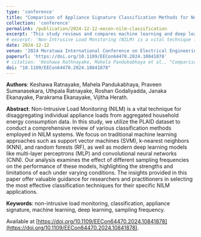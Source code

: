 ```yaml
---
type: 'conference'
title: "Comparison of Appliance Signature Classification Methods for Non-Intrusive Load Monitoring"
collection: 'conference'
permalink: /publication/2024-12-12-eecon-nilm-classification
excerpt: 'This study reviews and compares machine learning and deep learning models, specifically using the PLAID dataset, for classifying appliance loads in Non-Intrusive Load Monitoring (NILM), analyzing how sampling frequency affects model performance to guide the selection of effective NILM techniques.'
# excerpt: 'Non-Intrusive Load Monitoring (NILM) is a vital technique for disaggregating individual appliance loads from aggregated household energy consumption data. In this study, we utilize the PLAID dataset to conduct a comprehensive review of various classification methods employed in NILM systems. We focus on traditional machine learning approaches such as support vector machines (SVM), k-nearest neighbors (KNN), and random forests (RF), as well as modern deep learning models like multi-layer perceptrons (MLP) and convolutional neural networks (CNN). Our analysis examines the effect of different sampling frequencies on the performance of these models, highlighting the strengths and limitations of each under varying conditions. The insights provided in this paper offer valuable guidance for researchers and practitioners in selecting the most effective classification techniques for their specific NILM applications.'
date: 2024-12-12
venue: '2024 Moratuwa International Conference on Electrical Engineering (EECon) (IEEE)'
paperurl: 'https://doi.org/10.1109/EECon64470.2024.10841878'
# citation: 'Keshawa Rathnayake, Mahela Pandukabhaya et al., "Comparison of Appliance Signature Classification Methods for Non-Intrusive Load Monitoring," <i>2024 Moratuwa International Conference on Electrical Engineering (EECon)</i>, Moratuwa, Sri Lanka, 2024, doi: 10.1109/EECon63886.2024.10689188.'
doi: "10.1109/EECon64470.2024.10841878"
---
```


**Authors**: Keshawa Ratnayake, Mahela Pandukabhaya, Praveen Sumanasekara, Uthpala Ratnayake, Roshan Godaliyadda, Janaka Ekanayake, Parakrama Ekanayake, Vijitha Herath.

**Abstract**: Non-Intrusive Load Monitoring (NILM) is a vital technique for disaggregating individual appliance loads from aggregated household energy consumption data. In this study, we utilize the PLAID dataset to conduct a comprehensive review of various classification methods employed in NILM systems. We focus on traditional machine learning approaches such as support vector machines (SVM), k-nearest neighbors (KNN), and random forests (RF), as well as modern deep learning models like multi-layer perceptrons (MLP) and convolutional neural networks (CNN). Our analysis examines the effect of different sampling frequencies on the performance of these models, highlighting the strengths and limitations of each under varying conditions. The insights provided in this paper offer valuable guidance for researchers and practitioners in selecting the most effective classification techniques for their specific NILM applications.

**Keywords**: non-intrusive load monitoring, classification, appliance signature, machine learning, deep learning, sampling frequency.

Available at [https://doi.org/10.1109/EECon64470.2024.10841878](https://doi.org/10.1109/EECon64470.2024.10841878).
